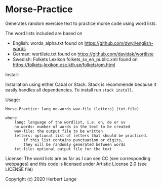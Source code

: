 # Morse-Practice

Generates random exercise text to practice morse code using word lists.

The word lists included are based on 
 * English: words_alpha.txt found on https://github.com/dwyl/english-words
 * German: wortliste.txt found on https://github.com/davidak/wortliste
 * Swedish: Folkets Lexikon folkets_sv_en_public.xml found on https://folkets-lexikon.csc.kth.se/folkets/om.html

Install:

Installation using either Cabal or Stack. Stack is recommende because it easily handles all dependencies.
To install run `stack install`.

Usage:
```
Morse-Practice: lang no.words wav-file (letters) (txt-file)

where
	lang: language of the wordlist, i.e. en, de or sv
	no.words: number of words in the text to be created
	wav-file: the output file to be written
	letters: optional list of letters that should be practiced.
		If this list contains punctuation or digits,
		they will be randomly generated between words
	txt-file: optional output file for the text
```

License:
The word lists are as far as I can see CC (see corresponding webpages) and this code is licensed under Artistic License 2.0 (see LICENSE file)

Copyright (c) 2020 Herbert Lange
